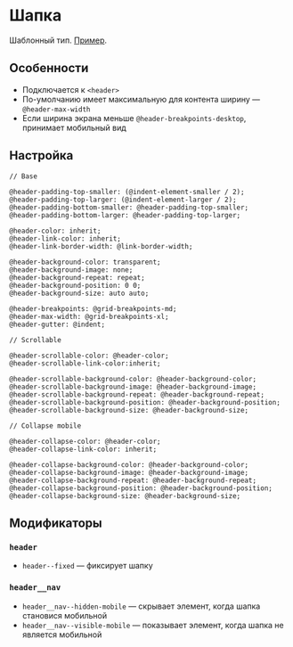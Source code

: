 # Шапка

Шаблонный тип. [Пример](http://sedona.stage.constlab.ru/blocks/header/).

## Особенности

* Подключается к `<header>`
* По-умолчанию имеет максимальную для контента ширину — `@header-max-width`
* Если ширина экрана меньше `@header-breakpoints-desktop`, принимает мобильный вид

## Настройка

```less
// Base

@header-padding-top-smaller: (@indent-element-smaller / 2);
@header-padding-top-larger: (@indent-element-larger / 2);
@header-padding-bottom-smaller: @header-padding-top-smaller;
@header-padding-bottom-larger: @header-padding-top-larger;

@header-color: inherit;
@header-link-color: inherit;
@header-link-border-width: @link-border-width;

@header-background-color: transparent;
@header-background-image: none;
@header-background-repeat: repeat;
@header-background-position: 0 0;
@header-background-size: auto auto;

@header-breakpoints: @grid-breakpoints-md;
@header-max-width: @grid-breakpoints-xl;
@header-gutter: @indent;

// Scrollable

@header-scrollable-color: @header-color;
@header-scrollable-link-color:inherit;

@header-scrollable-background-color: @header-background-color;
@header-scrollable-background-image: @header-background-image;
@header-scrollable-background-repeat: @header-background-repeat;
@header-scrollable-background-position: @header-background-position;
@header-scrollable-background-size: @header-background-size;

// Collapse mobile

@header-collapse-color: @header-color;
@header-collapse-link-color: inherit;

@header-collapse-background-color: @header-background-color;
@header-collapse-background-image: @header-background-image;
@header-collapse-background-repeat: @header-background-repeat;
@header-collapse-background-position: @header-background-position;
@header-collapse-background-size: @header-background-size;
```

## Модификаторы

### `header`

* `header--fixed` — фиксирует шапку

### `header__nav`

* `header__nav--hidden-mobile` — скрывает элемент, когда шапка становися мобильной
* `header__nav--visible-mobile` — показывает элемент, когда шапка не является мобильной
